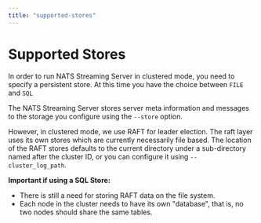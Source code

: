 ```yaml
---
title: "supported-stores"
---
```

# Supported Stores

In order to run NATS Streaming Server in clustered mode, you need to specify a persistent store. At this time you have the choice between `FILE` and `SQL`

The NATS Streaming Server stores server meta information and messages to the storage you configure using the `--store` option.

However, in clustered mode, we use RAFT for leader election. The raft layer uses its own stores which are currently necessarily file based. The location of the RAFT stores defaults to the current directory under a sub-directory named after the cluster ID, or you can configure it using `--cluster_log_path`.

**Important if using a SQL Store:**

* There is still a need for storing RAFT data on the file system.
* Each node in the cluster needs to have its own "database", that is, no two nodes should share the same tables.

